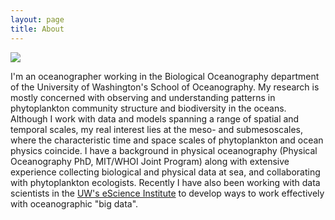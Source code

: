 ```yaml
---
layout: page
title: About
---
```


<img src="https://raw.githubusercontent.com/sophieclayton/sophieclayton.github.io/master/images/cwall99_large.jpg">
 
I'm an oceanographer working in the Biological Oceanography department of the University of Washington's School of Oceanography. My research is mostly concerned with observing and understanding patterns in phytoplankton community structure and biodiversity in the oceans. Although I work with data and models spanning a range of spatial and temporal scales, my real interest lies at the meso- and submesoscales, where the characteristic time and space scales of phytoplankton and ocean physics coincide. I have a background in physical oceanography (Physical Oceanography PhD, MIT/WHOI Joint Program) along with extensive experience collecting biological and physical data at sea, and collaborating with phytoplankton ecologists. Recently I have also been working with data scientists in the [UW's eScience Institute](http://escience.washington.edu/) to develop ways to work effectively with oceanographic "big data".

